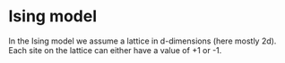 # Ising model

In the Ising model we assume a lattice in d-dimensions (here mostly 2d).
Each site on the lattice can either have a value of +1 or -1.

